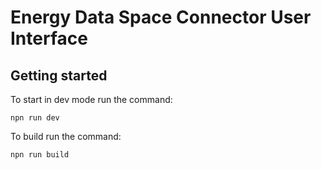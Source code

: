 # Energy Data Space Connector User Interface

## Getting started

To start in dev mode run the command:

```
npn run dev
```

To build run the command:

```
npn run build
```